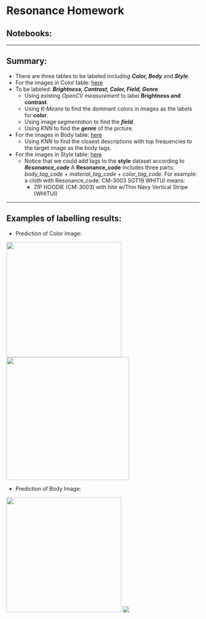 # Resonance Homework 

## Notebooks: 
___

## Summary:  
  + There are three tables to be labeled including **_Color, Body_** and **_Style_**. 
  + For the images in Color table: [here](.label_color.ipynb)
  + To be labeled: **_Brightness, Contrast, Color, Field, Genre_**
  	+ Using existing *OpenCV measurement* to label **Brightness and contrast**.
  	+ Using *K-Means* to find the dominant colors in images as the labels for **_color_**.
  	+ Using image *segmentation* to find the **_field_**.
  	+ Using *KNN* to find the **_genre_** of the picture. 
  + For the images in Body table: [here](.label_body.ipynb)
  	+ Using *KNN* to find the closest descriptions with top frequencies to the target image as the body tags.
  + For the images in Style table: [here](.label_style.ipynb)
  	+ Notice that we could add tags to the **style** dataset according to **_Resonance_code_**
    A **Resonance_code** includes three parts: *body_tag_code* + *material_tag_code* + *color_tag_code*.
    For example: a cloth with Resonance_code: CM-3003 SGT19 WHITUI means:
		+ ZIP HOODIE (CM-3003) with hite w/Thin Navy Vertical Stripe (WHITUI)

___


## Examples of labelling results:  
  + Prediction of Color Image: 

  <img src = https://github.com/yl3832/Resonance/tree/master/figs/test_4.png  width="300" height="300" align="center">   <img src = 'https://github.com/yl3832/Resonance/tree/master/figs/predictions_of_test_4.png' width="320" height="320" align="center">
 	 
  
  + Prediction of Body Image: 

  <img src = 'https://github.com/yl3832/Resonance/tree/master/figs/test4.png'  width="300" height="300">
  <img src = 'https://github.com/yl3832/Resonance/tree/master/figs/predictions_of_test4.png'>

